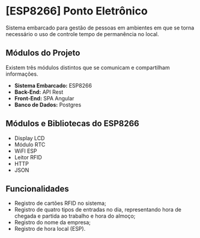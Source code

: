 # [ESP8266] Ponto Eletrônico
Sistema embarcado para gestão de pessoas em ambientes em que se torna necessário o uso de controle tempo de permanência no local.

## Módulos do Projeto
Existem três módulos distintos que se comunicam e compartilham informações.
* **Sistema Embarcado:** ESP8266
* **Back-End:** API Rest
* **Front-End:** SPA Angular
* **Banco de Dados:** Postgres

## Módulos e Bibliotecas do ESP8266
* Display LCD
* Módulo RTC
* WiFI ESP
* Leitor RFID
* HTTP
* JSON

## Funcionalidades
* Registro de cartões RFID no sistema;
* Registro de quatro tipos de entradas no dia, representando hora de chegada e partida ao trabalho e hora do almoço;
* Registro do nome da empresa;
* Registro de hora local (ESP).
